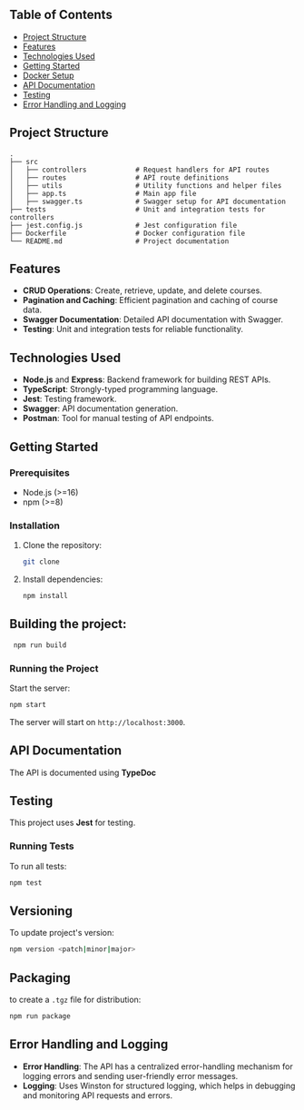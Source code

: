 ## Table of Contents
- [Project Structure](#project-structure)
- [Features](#features)
- [Technologies Used](#technologies-used)
- [Getting Started](#getting-started)
- [Docker Setup](#docker-setup)
- [API Documentation](#api-documentation)
- [Testing](#testing)
- [Error Handling and Logging](#error-handling-and-logging)

## Project Structure

```
.
├── src
│   ├── controllers            # Request handlers for API routes
│   ├── routes                 # API route definitions
│   ├── utils                  # Utility functions and helper files
│   ├── app.ts                 # Main app file
│   ├── swagger.ts             # Swagger setup for API documentation
├── tests                      # Unit and integration tests for controllers
├── jest.config.js             # Jest configuration file
├── Dockerfile                 # Docker configuration file
└── README.md                  # Project documentation
```

## Features

- **CRUD Operations**: Create, retrieve, update, and delete courses.
- **Pagination and Caching**: Efficient pagination and caching of course data.
- **Swagger Documentation**: Detailed API documentation with Swagger.
- **Testing**: Unit and integration tests for reliable functionality.

## Technologies Used

- **Node.js** and **Express**: Backend framework for building REST APIs.
- **TypeScript**: Strongly-typed programming language.
- **Jest**: Testing framework.
- **Swagger**: API documentation generation.
- **Postman**: Tool for manual testing of API endpoints.

## Getting Started

### Prerequisites
- Node.js (>=16)
- npm (>=8)

### Installation
1. Clone the repository:
   ```bash
   git clone 
   ```

2. Install dependencies:
   ```bash
   npm install
   ```
## Building the project:
  ```bash
   npm run build
   ```

### Running the Project
Start the server:
```bash
npm start
```

The server will start on `http://localhost:3000`.

## API Documentation

The API is documented using **TypeDoc** 

## Testing

This project uses **Jest** for testing.

### Running Tests
To run all tests:
```bash
npm test
```
## Versioning
To update project's version:
```bash
npm version <patch|minor|major> 
```
## Packaging
to create a `.tgz` file for distribution:
```bash
npm run package
```

## Error Handling and Logging

- **Error Handling**: The API has a centralized error-handling mechanism for logging errors and sending user-friendly error messages.
- **Logging**: Uses Winston for structured logging, which helps in debugging and monitoring API requests and errors.